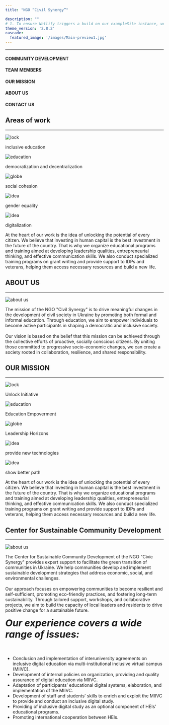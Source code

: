 ```yaml
---
title: "NGO “Civil Synergy”"

description: ""
# 1. To ensure Netlify triggers a build on our exampleSite instance, we need to change a file in the exampleSite directory.
theme_version: '2.8.2'
cascade:
  featured_image: '/images/Main-preview1.jpg'
---
```

<hr class="main-hr">
<div class="main-head"><h4 class="main-head-h4">COMMUNITY DEVELOPMENT</h4><h4 class="main-head-h4">TEAM MEMBERS</h4><h4 class="main-head-h4">OUR MISSION</h4><h4 class="main-head-h4">ABOUT US</h4><h4 class="main-head-h4">CONTACT US</h4></div>

  <article>
          <div>
            <h1 class="blockTitle">Areas of work</h1>
            <hr class="separator"/>
            <div class="blockContent" style="flex-direction: column;">
              <div class="images">
                <div id="logoContent">
                  <img src="images/Icons/education.png" alt="lock" class="main-images">
                  <p>
                    inclusive education
                  </p>
                </div>
                <div id="logoContent">
                  <img src="images/Icons/decentralization.png" alt="education" class="main-images">
                  <p>
                    democratization and decentralization
                  </p>
                </div>
                <div id="logoContent">
                  <img src="images/Icons/social behavior.png" alt="globe" class="main-images">
                  <p>
                    social cohesion
                  </p>
                </div>
                <div id="logoContent">
                  <img src="images/Icons/gender.png" alt="idea" class="main-images">
                  <p>
                    gender equality
                  </p>
                </div>
                <div id="logoContent">
                  <img src="images/Icons/digitalization.png" alt="idea" class="main-images">
                  <p>
                    digitalization
                  </p>
                </div>
              </div>
              <p class="pagagraph">At the heart of our work is the idea of unlocking the potential of every citizen.
                 We believe that investing in human capital is the best investment in the future of the country. 
                 That is why we organize educational programs and training aimed at developing leadership qualities, 
                 entrepreneurial thinking, and effective communication skills. We also conduct specialized training programs
                  on grant writing and provide support to IDPs and veterans, helping them access necessary resources and build a new life. 
              </p>
            </div>
            <h1 class="blockTitle">ABOUT US</h1>
            <hr class="separator"/>
            <div class="blockContent">
              <div class="imageContainer">
                <img src="images/about us.png" id="aboutUsImage" alt="about us"/>
              </div>
              <p class="pagagraph">
                The mission of the NGO "Civil Synergy" is to drive meaningful changes in the development of civil society in Ukraine by promoting both formal and informal education. Through education, we aim to empower individuals to become active participants in shaping a democratic and inclusive society.<br/><br/>
                Our vision is based on the belief that this mission can be achieved through the collective efforts of proactive, socially conscious citizens. By uniting those committed to progressive socio-economic changes, we can create a society rooted in collaboration, resilience, and shared responsibility.<br/>
              </p>
            </div>
            <h1 class="blockTitle">OUR MISSION</h1>
            <hr class="separator"/>
            <div class="blockContent" style="flex-direction: column;">
              <div class="images">
                <div id="logoContent">
                  <img src="images/Icons/lock.png" alt="lock">
                  <p>
                    Unlock Initiative
                  </p>
                </div>
                <div id="logoContent">
                  <img src="images/Icons/education.png" alt="education">
                  <p>
                    Education Empoverment  
                  </p>
                </div>
                <div id="logoContent">
                  <img src="images/Icons/globe.png" alt="globe">
                  <p>
                    Leadership Horizons
                  </p>
                </div>
                <div id="logoContent">
                  <img src="images/Icons/lamp.png" alt="idea">
                  <p>
                    provide new technologies
                  </p>
                </div>
                <div id="logoContent">
                  <img src="images/Icons/path.png" alt="idea">
                  <p>
                    show better path
                  </p>
                </div>
              </div>
              <p class="pagagraph">At the heart of our work is the idea of unlocking the potential of every citizen.
                 We believe that investing in human capital is the best investment in the future of the country. 
                 That is why we organize educational programs and training aimed at developing leadership qualities, 
                 entrepreneurial thinking, and effective communication skills. We also conduct specialized training programs
                  on grant writing and provide support to IDPs and veterans, helping them access necessary resources and build a new life. 
              </p>
            </div>
            <h1 class="blockTitle">Center for Sustainable Community Development </h1>
            <hr class="separator"/>
              <div class="blockContent">
                <div class="imageContainer">
                  <img src="images/team work.jpg" id="aboutUsImage" alt="about us"/>
                </div>
                <p class="pagagraph">
                The Center for Sustainable Community Development of the NGO "Civic Synergy" provides expert support to facilitate the green transition of communities in Ukraine. We help communities develop and implement sustainable development strategies that address economic, social, and environmental challenges.<br/><br/>
                Our approach focuses on empowering communities to become resilient and self-sufficient, promoting eco-friendly practices, and fostering long-term sustainability. Through tailored support, workshops, and collaborative projects, we aim to build the capacity of local leaders and residents to drive positive change for a sustainable future.
                </p>
              </div>
              <h5 class="blockTitle" style=" text-align: left; font-size:30px; margin-top:0px;">Our experience covers a wide range of issues: </h5>
              <div class="blockContent">
                <ul class="list">
                  <li>Conclusion and implementation of interuniversity agreements on inclusive digital education via multi-institutional inclusive virtual campus (MIIVC).</li>
                  <li>Development of internal policies on organization, providing and quality assurance of digital education via MIIVC.</li>
                  <li>Adaptation of participants’ educational digital systems, elaboration, and implementation of the MIIVC.</li>
                  <li>Development of staff and students’ skills to enrich and exploit the MIIVC to provide and conduct an inclusive digital study.</li>
                  <li>Providing of inclusive digital study as an optional component of HEIs’ educational programs.</li>
                  <li>Promoting international cooperation between HEIs.</li>
                </ul>
              </div>
          </div>

  </article>
